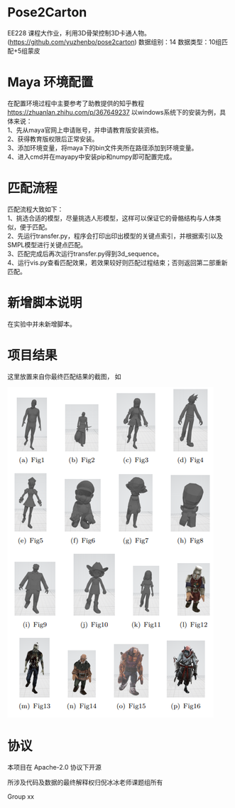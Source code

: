 # Pose2Carton 

EE228 课程大作业，利用3D骨架控制3D卡通人物。(https://github.com/yuzhenbo/pose2carton)
数据组别：14
数据类型：10组匹配+5组蒙皮



# Maya 环境配置


在配置环境过程中主要参考了助教提供的知乎教程 https://zhuanlan.zhihu.com/p/367649237
以windows系统下的安装为例，具体来说：  
1、先从maya官网上申请账号，并申请教育版安装资格。  
2、获得教育版权限后正常安装。  
3、添加环境变量，将maya下的bin文件夹所在路径添加到环境变量。  
4、进入cmd并在mayapy中安装pip和numpy即可配置完成。  


# 匹配流程


匹配流程大致如下：  
1、挑选合适的模型，尽量挑选人形模型，这样可以保证它的骨骼结构与人体类似，便于匹配。  
2、先运行transfer.py，程序会打印出印出模型的关键点索引，并根据索引以及SMPL模型进行关键点匹配。  
3、匹配完成后再次运行transfer.py得到3d_sequence。  
4、运行vis.py查看匹配效果，若效果较好则匹配过程结束；否则返回第二部重新匹配。  


# 新增脚本说明


在实验中并未新增脚本。


# 项目结果

这里放置来自你最终匹配结果的截图， 如

![image](img/f.png)







# 协议 
本项目在 Apache-2.0 协议下开源

所涉及代码及数据的最终解释权归倪冰冰老师课题组所有

Group xx

